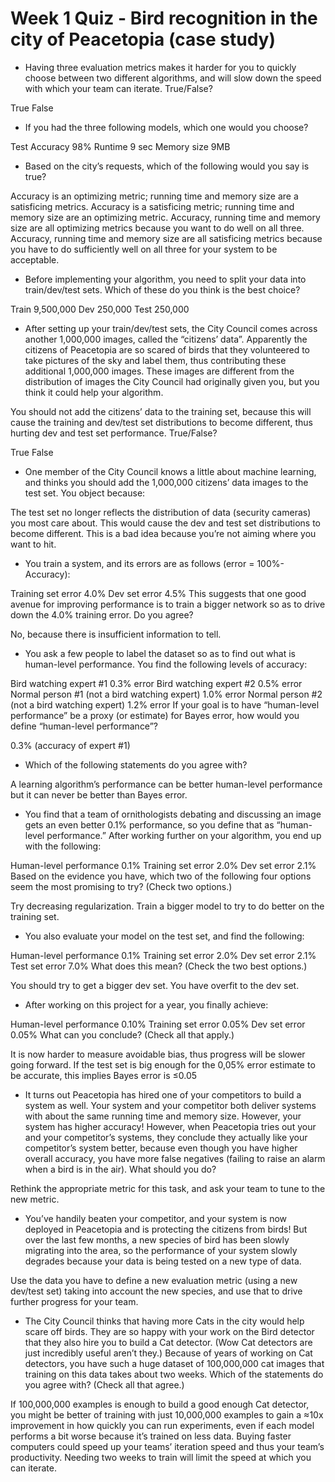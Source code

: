 # Week 1 Quiz - Bird recognition in the city of Peacetopia (case study)

- Having three evaluation metrics makes it harder for you to quickly choose between two different algorithms, and will slow down the speed with which your team can iterate. True/False?

 True
 False
 
- If you had the three following models, which one would you choose?

Test Accuracy 98%
Runtime 9 sec
Memory size 9MB

- Based on the city’s requests, which of the following would you say is true?

 Accuracy is an optimizing metric; running time and memory size are a satisficing metrics.
 Accuracy is a satisficing metric; running time and memory size are an optimizing metric.
 Accuracy, running time and memory size are all optimizing metrics because you want to do well on all three.
 Accuracy, running time and memory size are all satisficing metrics because you have to do sufficiently well on all three for your system to be acceptable.
 
- Before implementing your algorithm, you need to split your data into train/dev/test sets. Which of these do you think is the best choice?

Train 9,500,000
Dev 250,000
Test 250,000

- After setting up your train/dev/test sets, the City Council comes across another 1,000,000 images, called the “citizens’ data”. Apparently the citizens of Peacetopia are so scared of birds that they volunteered to take pictures of the sky and label them, thus contributing these additional 1,000,000 images. These images are different from the distribution of images the City Council had originally given you, but you think it could help your algorithm.

You should not add the citizens’ data to the training set, because this will cause the training and dev/test set distributions to become different, thus hurting dev and test set performance. True/False?

 True
 False
 
- One member of the City Council knows a little about machine learning, and thinks you should add the 1,000,000 citizens’ data images to the test set. You object because:

The test set no longer reflects the distribution of data (security cameras) you most care about.
This would cause the dev and test set distributions to become different. This is a bad idea because you’re not aiming where you want to hit.

- You train a system, and its errors are as follows (error = 100%-Accuracy):

Training set error 4.0%
Dev set error 4.5%
This suggests that one good avenue for improving performance is to train a bigger network so as to drive down the 4.0% training error. Do you agree?

No, because there is insufficient information to tell.

- You ask a few people to label the dataset so as to find out what is human-level performance. You find the following levels of accuracy:

Bird watching expert #1 0.3% error
Bird watching expert #2 0.5% error
Normal person #1 (not a bird watching expert) 1.0% error
Normal person #2 (not a bird watching expert) 1.2% error
If your goal is to have “human-level performance” be a proxy (or estimate) for Bayes error, how would you define “human-level performance”?

0.3% (accuracy of expert #1)

- Which of the following statements do you agree with?

A learning algorithm’s performance can be better human-level performance but it can never be better than Bayes error.

- You find that a team of ornithologists debating and discussing an image gets an even better 0.1% performance, so you define that as “human-level performance.” After working   further on your algorithm, you end up with the following:

Human-level performance 0.1%
Training set error 2.0%
Dev set error 2.1%
Based on the evidence you have, which two of the following four options seem the most promising to try? (Check two options.)

Try decreasing regularization.
Train a bigger model to try to do better on the training set.

- You also evaluate your model on the test set, and find the following:

Human-level performance 0.1%
Training set error 2.0%
Dev set error 2.1%
Test set error 7.0%
What does this mean? (Check the two best options.)

You should try to get a bigger dev set.
You have overfit to the dev set.

- After working on this project for a year, you finally achieve:

Human-level performance 0.10%
Training set error 0.05%
Dev set error 0.05%
What can you conclude? (Check all that apply.)

It is now harder to measure avoidable bias, thus progress will be slower going forward.
If the test set is big enough for the 0,05% error estimate to be accurate, this implies Bayes error is ≤0.05

- It turns out Peacetopia has hired one of your competitors to build a system as well. Your system and your competitor both deliver systems with about the same running time and memory size. However, your system has higher accuracy! However, when Peacetopia tries out your and your competitor’s systems, they conclude they actually like your competitor’s system better, because even though you have higher overall accuracy, you have more false negatives (failing to raise an alarm when a bird is in the air). What should you do?

Rethink the appropriate metric for this task, and ask your team to tune to the new metric.

- You’ve handily beaten your competitor, and your system is now deployed in Peacetopia and is protecting the citizens from birds! But over the last few months, a new species of bird has been slowly migrating into the area, so the performance of your system slowly degrades because your data is being tested on a new type of data.

Use the data you have to define a new evaluation metric (using a new dev/test set) taking into account the new species, and use that to drive further progress for your team.

- The City Council thinks that having more Cats in the city would help scare off birds. They are so happy with your work on the Bird detector that they also hire you to build a Cat detector. (Wow Cat detectors are just incredibly useful aren’t they.) Because of years of working on Cat detectors, you have such a huge dataset of 100,000,000 cat images that training on this data takes about two weeks. Which of the statements do you agree with? (Check all that agree.)

If 100,000,000 examples is enough to build a good enough Cat detector, you might be better of training with just 10,000,000 examples to gain a ≈10x improvement in how quickly you can run experiments, even if each model performs a bit worse because it’s trained on less data.
Buying faster computers could speed up your teams’ iteration speed and thus your team’s productivity.
Needing two weeks to train will limit the speed at which you can iterate.
